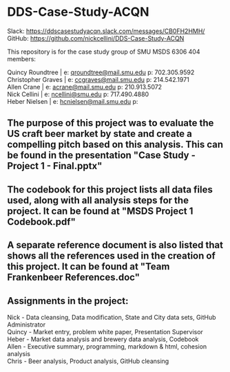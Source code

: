 # DDS-Case-Study-ACQN  

Slack:    https://ddscasestudyacqn.slack.com/messages/CB0FH2HMH/  
GitHub:   https://github.com/nickcellini/DDS-Case-Study-ACQN  
 
This repository is for the case study group of SMU MSDS 6306 404 members:  

Quincy Roundtree                | e: qroundtree@mail.smu.edu  p: 702.305.9592   
Christopher Graves              | e: ccgraves@mail.smu.edu    p: 214.542.1971  
Allen Crane                     | e: acrane@mail.smu.edu    p: 210.913.5072  
Nick Cellini                    | e: ncellini@smu.edu         p: 717.490.4880   
Heber Nielsen                   | e: hcnielsen@mail.smu.edu   p:  

## The purpose of this project was to evaluate the US craft beer market by state and create a compelling pitch based on this analysis. This can be found in the presentation "Case Study - Project 1 - Final.pptx" 

## The codebook for this project lists all data files used, along with all analysis steps for the project. It can be found at "MSDS Project 1 Codebook.pdf"

## A separate reference document is also listed that shows all the references used in the creation of this project. It can be found at "Team Frankenbeer References.doc"

## Assignments in the project: 

Nick - Data cleansing, Data modification, State and City data sets, GitHub Administrator  
Quincy - Market entry, problem white paper, Presentation Supervisor  
Heber - Market data analysis and brewery data analysis, Codebook  
Allen - Executive summary, programming, markdown & html, cohesion analysis  
Chris - Beer analysis, Product analysis, GitHub cleansing  

